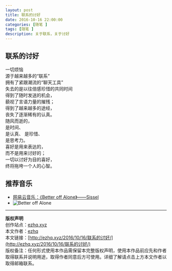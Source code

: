 ```yaml
---
layout: post
title: 联系的讨好
date: 2016-10-16 22:00:00
categories: [随笔 ]
tags: [随笔 ]
description: 关于联系，关于讨好
---
```

  
## 联系的讨好  
一切烦恼  
源于越来越多的“联系”  
拥有了紧跟潮流的“聊天工具”  
失去的是以往倍感珍惜的共同时间  
得到了随时发送的机会，  
藐视了言语力量的摧残；  
得到了越来越多的途经，  
丧失了逐渐稀有的认真。  
随风而逝的，  
是时间、  
是认真、 
是珍惜、  
是思考力。  
喜好是用来表达的，  
而不是用来讨好的；  
一切以讨好为目的喜好，  
终将拖垮一个人的心智。  
  
## 推荐音乐  
* [网易云音乐：《Better off Alone》——Sissel](http://music.163.com/#/m/song?id=3405280&userid=42561239)  
* ![Better off Alone](./AllGoodThings.jpg)  
  
---
**版权声明**  
创作站点：[ezhq.xyz](http://ezhq.xyz/)  
本文作者：[ezhq](mailto:ezhq@outlook.com)  
本文链接：[http://ezhq.xyz/2016/10/16/联系的讨好/](http://ezhq.xyz/2016/10/16/联系的讨好/)  
版权备注：任何形式使用本作品需保留本完整版权声明，使用本作品前应先和作者取得联系并说明用途，取得作者同意后方可使用。详细了解请点击上方本文作者以取得邮箱联系。